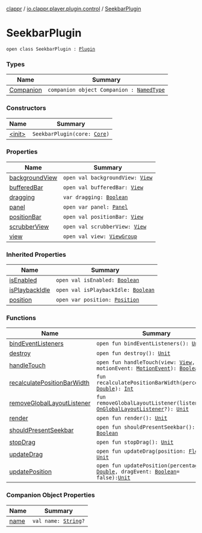 [clappr](../../index.md) / [io.clappr.player.plugin.control](../index.md) / [SeekbarPlugin](./index.md)

# SeekbarPlugin

`open class SeekbarPlugin : `[`Plugin`](../-media-control/-plugin/index.md)

### Types

| Name | Summary |
|---|---|
| [Companion](-companion/index.md) | `companion object Companion : `[`NamedType`](../../io.clappr.player.base/-named-type/index.md) |

### Constructors

| Name | Summary |
|---|---|
| [&lt;init&gt;](-init-.md) | `SeekbarPlugin(core: `[`Core`](../../io.clappr.player.components/-core/index.md)`)` |

### Properties

| Name | Summary |
|---|---|
| [backgroundView](background-view.md) | `open val backgroundView: `[`View`](https://developer.android.com/reference/android/view/View.html) |
| [bufferedBar](buffered-bar.md) | `open val bufferedBar: `[`View`](https://developer.android.com/reference/android/view/View.html) |
| [dragging](dragging.md) | `var dragging: `[`Boolean`](https://kotlinlang.org/api/latest/jvm/stdlib/kotlin/-boolean/index.html) |
| [panel](panel.md) | `open var panel: `[`Panel`](../-media-control/-plugin/-panel/index.md) |
| [positionBar](position-bar.md) | `open val positionBar: `[`View`](https://developer.android.com/reference/android/view/View.html) |
| [scrubberView](scrubber-view.md) | `open val scrubberView: `[`View`](https://developer.android.com/reference/android/view/View.html) |
| [view](view.md) | `open val view: `[`ViewGroup`](https://developer.android.com/reference/android/view/ViewGroup.html) |

### Inherited Properties

| Name | Summary |
|---|---|
| [isEnabled](../-media-control/-plugin/is-enabled.md) | `open val isEnabled: `[`Boolean`](https://kotlinlang.org/api/latest/jvm/stdlib/kotlin/-boolean/index.html) |
| [isPlaybackIdle](../-media-control/-plugin/is-playback-idle.md) | `open val isPlaybackIdle: `[`Boolean`](https://kotlinlang.org/api/latest/jvm/stdlib/kotlin/-boolean/index.html) |
| [position](../-media-control/-plugin/position.md) | `open var position: `[`Position`](../-media-control/-plugin/-position/index.md) |

### Functions

| Name | Summary |
|---|---|
| [bindEventListeners](bind-event-listeners.md) | `open fun bindEventListeners(): `[`Unit`](https://kotlinlang.org/api/latest/jvm/stdlib/kotlin/-unit/index.html) |
| [destroy](destroy.md) | `open fun destroy(): `[`Unit`](https://kotlinlang.org/api/latest/jvm/stdlib/kotlin/-unit/index.html) |
| [handleTouch](handle-touch.md) | `open fun handleTouch(view: `[`View`](https://developer.android.com/reference/android/view/View.html)`, motionEvent: `[`MotionEvent`](https://developer.android.com/reference/android/view/MotionEvent.html)`): `[`Boolean`](https://kotlinlang.org/api/latest/jvm/stdlib/kotlin/-boolean/index.html) |
| [recalculatePositionBarWidth](recalculate-position-bar-width.md) | `fun recalculatePositionBarWidth(percentage: `[`Double`](https://kotlinlang.org/api/latest/jvm/stdlib/kotlin/-double/index.html)`): `[`Int`](https://kotlinlang.org/api/latest/jvm/stdlib/kotlin/-int/index.html) |
| [removeGlobalLayoutListener](remove-global-layout-listener.md) | `fun removeGlobalLayoutListener(listener: `[`OnGlobalLayoutListener`](https://developer.android.com/reference/android/view/ViewTreeObserver/OnGlobalLayoutListener.html)`?): `[`Unit`](https://kotlinlang.org/api/latest/jvm/stdlib/kotlin/-unit/index.html) |
| [render](render.md) | `open fun render(): `[`Unit`](https://kotlinlang.org/api/latest/jvm/stdlib/kotlin/-unit/index.html) |
| [shouldPresentSeekbar](should-present-seekbar.md) | `open fun shouldPresentSeekbar(): `[`Boolean`](https://kotlinlang.org/api/latest/jvm/stdlib/kotlin/-boolean/index.html) |
| [stopDrag](stop-drag.md) | `open fun stopDrag(): `[`Unit`](https://kotlinlang.org/api/latest/jvm/stdlib/kotlin/-unit/index.html) |
| [updateDrag](update-drag.md) | `open fun updateDrag(position: `[`Float`](https://kotlinlang.org/api/latest/jvm/stdlib/kotlin/-float/index.html)`): `[`Unit`](https://kotlinlang.org/api/latest/jvm/stdlib/kotlin/-unit/index.html) |
| [updatePosition](update-position.md) | `open fun updatePosition(percentage: `[`Double`](https://kotlinlang.org/api/latest/jvm/stdlib/kotlin/-double/index.html)`, dragEvent: `[`Boolean`](https://kotlinlang.org/api/latest/jvm/stdlib/kotlin/-boolean/index.html)` = false): `[`Unit`](https://kotlinlang.org/api/latest/jvm/stdlib/kotlin/-unit/index.html) |

### Companion Object Properties

| Name | Summary |
|---|---|
| [name](name.md) | `val name: `[`String`](https://kotlinlang.org/api/latest/jvm/stdlib/kotlin/-string/index.html)`?` |
